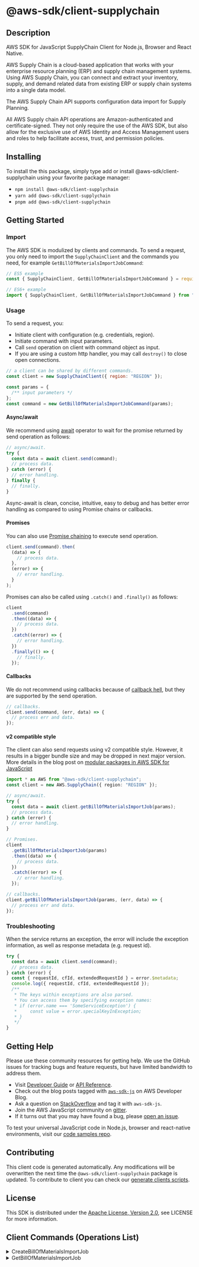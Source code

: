 <!-- generated file, do not edit directly -->

# @aws-sdk/client-supplychain

## Description

AWS SDK for JavaScript SupplyChain Client for Node.js, Browser and React Native.

<p>
AWS Supply Chain is a cloud-based application that works with your enterprise resource planning (ERP) and supply chain management systems. Using AWS Supply Chain, you can connect and extract your inventory, supply, and demand related data from existing ERP or supply chain systems into a single data model.
</p>
<p>The AWS Supply Chain API supports configuration data import for Supply Planning.</p>
<p>
All AWS Supply chain API operations are Amazon-authenticated and certificate-signed. They not only require the use of the AWS SDK, but also allow for the exclusive use of AWS Identity and Access Management users and roles to help facilitate access, trust, and permission policies.
</p>

## Installing

To install the this package, simply type add or install @aws-sdk/client-supplychain
using your favorite package manager:

- `npm install @aws-sdk/client-supplychain`
- `yarn add @aws-sdk/client-supplychain`
- `pnpm add @aws-sdk/client-supplychain`

## Getting Started

### Import

The AWS SDK is modulized by clients and commands.
To send a request, you only need to import the `SupplyChainClient` and
the commands you need, for example `GetBillOfMaterialsImportJobCommand`:

```js
// ES5 example
const { SupplyChainClient, GetBillOfMaterialsImportJobCommand } = require("@aws-sdk/client-supplychain");
```

```ts
// ES6+ example
import { SupplyChainClient, GetBillOfMaterialsImportJobCommand } from "@aws-sdk/client-supplychain";
```

### Usage

To send a request, you:

- Initiate client with configuration (e.g. credentials, region).
- Initiate command with input parameters.
- Call `send` operation on client with command object as input.
- If you are using a custom http handler, you may call `destroy()` to close open connections.

```js
// a client can be shared by different commands.
const client = new SupplyChainClient({ region: "REGION" });

const params = {
  /** input parameters */
};
const command = new GetBillOfMaterialsImportJobCommand(params);
```

#### Async/await

We recommend using [await](https://developer.mozilla.org/en-US/docs/Web/JavaScript/Reference/Operators/await)
operator to wait for the promise returned by send operation as follows:

```js
// async/await.
try {
  const data = await client.send(command);
  // process data.
} catch (error) {
  // error handling.
} finally {
  // finally.
}
```

Async-await is clean, concise, intuitive, easy to debug and has better error handling
as compared to using Promise chains or callbacks.

#### Promises

You can also use [Promise chaining](https://developer.mozilla.org/en-US/docs/Web/JavaScript/Guide/Using_promises#chaining)
to execute send operation.

```js
client.send(command).then(
  (data) => {
    // process data.
  },
  (error) => {
    // error handling.
  }
);
```

Promises can also be called using `.catch()` and `.finally()` as follows:

```js
client
  .send(command)
  .then((data) => {
    // process data.
  })
  .catch((error) => {
    // error handling.
  })
  .finally(() => {
    // finally.
  });
```

#### Callbacks

We do not recommend using callbacks because of [callback hell](http://callbackhell.com/),
but they are supported by the send operation.

```js
// callbacks.
client.send(command, (err, data) => {
  // process err and data.
});
```

#### v2 compatible style

The client can also send requests using v2 compatible style.
However, it results in a bigger bundle size and may be dropped in next major version. More details in the blog post
on [modular packages in AWS SDK for JavaScript](https://aws.amazon.com/blogs/developer/modular-packages-in-aws-sdk-for-javascript/)

```ts
import * as AWS from "@aws-sdk/client-supplychain";
const client = new AWS.SupplyChain({ region: "REGION" });

// async/await.
try {
  const data = await client.getBillOfMaterialsImportJob(params);
  // process data.
} catch (error) {
  // error handling.
}

// Promises.
client
  .getBillOfMaterialsImportJob(params)
  .then((data) => {
    // process data.
  })
  .catch((error) => {
    // error handling.
  });

// callbacks.
client.getBillOfMaterialsImportJob(params, (err, data) => {
  // process err and data.
});
```

### Troubleshooting

When the service returns an exception, the error will include the exception information,
as well as response metadata (e.g. request id).

```js
try {
  const data = await client.send(command);
  // process data.
} catch (error) {
  const { requestId, cfId, extendedRequestId } = error.$metadata;
  console.log({ requestId, cfId, extendedRequestId });
  /**
   * The keys within exceptions are also parsed.
   * You can access them by specifying exception names:
   * if (error.name === 'SomeServiceException') {
   *     const value = error.specialKeyInException;
   * }
   */
}
```

## Getting Help

Please use these community resources for getting help.
We use the GitHub issues for tracking bugs and feature requests, but have limited bandwidth to address them.

- Visit [Developer Guide](https://docs.aws.amazon.com/sdk-for-javascript/v3/developer-guide/welcome.html)
  or [API Reference](https://docs.aws.amazon.com/AWSJavaScriptSDK/v3/latest/index.html).
- Check out the blog posts tagged with [`aws-sdk-js`](https://aws.amazon.com/blogs/developer/tag/aws-sdk-js/)
  on AWS Developer Blog.
- Ask a question on [StackOverflow](https://stackoverflow.com/questions/tagged/aws-sdk-js) and tag it with `aws-sdk-js`.
- Join the AWS JavaScript community on [gitter](https://gitter.im/aws/aws-sdk-js-v3).
- If it turns out that you may have found a bug, please [open an issue](https://github.com/aws/aws-sdk-js-v3/issues/new/choose).

To test your universal JavaScript code in Node.js, browser and react-native environments,
visit our [code samples repo](https://github.com/aws-samples/aws-sdk-js-tests).

## Contributing

This client code is generated automatically. Any modifications will be overwritten the next time the `@aws-sdk/client-supplychain` package is updated.
To contribute to client you can check our [generate clients scripts](https://github.com/aws/aws-sdk-js-v3/tree/main/scripts/generate-clients).

## License

This SDK is distributed under the
[Apache License, Version 2.0](http://www.apache.org/licenses/LICENSE-2.0),
see LICENSE for more information.

## Client Commands (Operations List)

<details>
<summary>
CreateBillOfMaterialsImportJob
</summary>

[Command API Reference](https://docs.aws.amazon.com/AWSJavaScriptSDK/v3/latest/client/supplychain/command/CreateBillOfMaterialsImportJobCommand/) / [Input](https://docs.aws.amazon.com/AWSJavaScriptSDK/v3/latest/Package/-aws-sdk-client-supplychain/Interface/CreateBillOfMaterialsImportJobCommandInput/) / [Output](https://docs.aws.amazon.com/AWSJavaScriptSDK/v3/latest/Package/-aws-sdk-client-supplychain/Interface/CreateBillOfMaterialsImportJobCommandOutput/)

</details>
<details>
<summary>
GetBillOfMaterialsImportJob
</summary>

[Command API Reference](https://docs.aws.amazon.com/AWSJavaScriptSDK/v3/latest/client/supplychain/command/GetBillOfMaterialsImportJobCommand/) / [Input](https://docs.aws.amazon.com/AWSJavaScriptSDK/v3/latest/Package/-aws-sdk-client-supplychain/Interface/GetBillOfMaterialsImportJobCommandInput/) / [Output](https://docs.aws.amazon.com/AWSJavaScriptSDK/v3/latest/Package/-aws-sdk-client-supplychain/Interface/GetBillOfMaterialsImportJobCommandOutput/)

</details>
